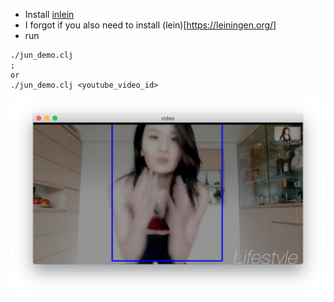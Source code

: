 
- Install [inlein](https://github.com/hypirion/inlein)
- I forgot if you also need to install (lein)[https://leiningen.org/]
- run

```
./jun_demo.clj
;
or 
./jun_demo.clj <youtube_video_id>
```

![](video.png)
